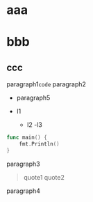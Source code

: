 # aaa
# bbb
## ccc

paragraph1`code`
paragraph2
- paragraph5

- l1
  - l2
-l3
 

```go
func main() {
	fmt.Println()
}
```

paragraph3

> quote1
> quote2

paragraph4
